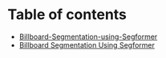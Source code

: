 # Table of contents

* [Billboard-Segmentation-using-Segformer](README.md)
* [Billboard Segmentation Using Segformer](notebook/README.md)
